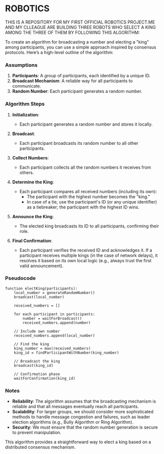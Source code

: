 # ROBOTICS

THIS IS A REPOSITORY FOR MY FIRST OFFICIAL ROBOTICS PROJECT.ME AND MY CLLEAGUE ARE BUILDING THREE ROBOTS WHO SELECT
A KING AMONG THE THREE OF THEM BY FOLLOWING THIS ALGORITHM:

To create an algorithm for broadcasting a number and electing a "king" among participants, you can use a simple approach inspired by consensus protocols. Here’s a high-level outline of the algorithm:

### Assumptions
1. **Participants**: A group of participants, each identified by a unique ID.
2. **Broadcast Mechanism**: A reliable way for all participants to communicate.
3. **Random Number**: Each participant generates a random number.

### Algorithm Steps

1. **Initialization**:
   - Each participant generates a random number and stores it locally.

2. **Broadcast**:
   - Each participant broadcasts its random number to all other participants.

3. **Collect Numbers**:
   - Each participant collects all the random numbers it receives from others.

4. **Determine the King**:
   - Each participant compares all received numbers (including its own):
     - The participant with the highest number becomes the "king."
     - In case of a tie, use the participant's ID (or any unique identifier) as a tiebreaker; the participant with the highest ID wins.

5. **Announce the King**:
   - The elected king broadcasts its ID to all participants, confirming their role.

6. **Final Confirmation**:
   - Each participant verifies the received ID and acknowledges it. If a participant receives multiple kings (in the case of network delays), it resolves it based on its own local logic (e.g., always trust the first valid announcement).

### Pseudocode

```plaintext
function electKing(participants):
    local_number = generateRandomNumber()
    broadcast(local_number)

    received_numbers = []
    
    for each participant in participants:
        number = waitForBroadcast()
        received_numbers.append(number)

    // Include own number
    received_numbers.append(local_number)

    // Find the king
    king_number = max(received_numbers)
    king_id = findParticipantWithNumber(king_number)

    // Broadcast the king
    broadcast(king_id)

    // Confirmation phase
    waitForConfirmation(king_id)
```

### Notes
- **Reliability**: The algorithm assumes that the broadcasting mechanism is reliable and that all messages eventually reach all participants.
- **Scalability**: For larger groups, we should consider more sophisticated methods to handle message congestion and failures, such as leader election algorithms (e.g., Bully Algorithm or Ring Algorithm).
- **Security**: We must ensure that the random number generation is secure to prevent manipulation.

This algorithm provides a straightforward way to elect a king based on a distributed consensus mechanism.
